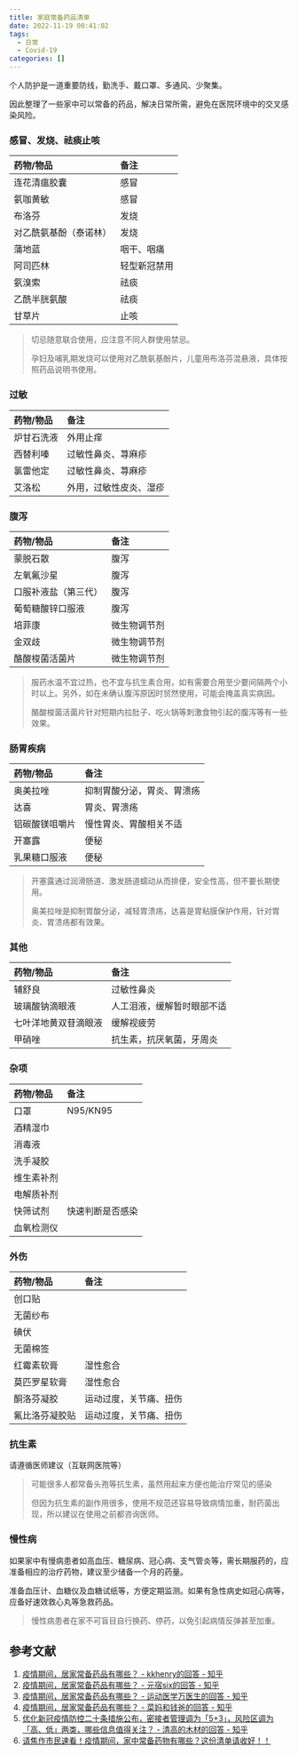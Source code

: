```yaml
---
title: 家庭常备药品清单
date: 2022-11-19 00:41:02
tags: 
  - 日常
  - Covid-19
categories: []
---
```


个人防护是一道重要防线，勤洗手、戴口罩、多通风、少聚集。

因此整理了一些家中可以常备的药品，解决日常所需，避免在医院环境中的交叉感染风险。

<!-- more -->

### 感冒、发烧、祛痰止咳

| 药物/物品       | 备注     |
|:------------|:-------|
| 连花清瘟胶囊      | 感冒     |
| 氨咖黄敏        | 感冒     |
| 布洛芬         | 发烧     |
| 对乙酰氨基酚（泰诺林） | 发烧     |
| 蒲地蓝         | 咽干、咽痛  |
| 阿司匹林        | 轻型新冠禁用 |
| 氨溴索         | 祛痰     |
| 乙酰半胱氨酸      | 祛痰     |
| 甘草片         | 止咳     |

> 切忌随意联合使用，应注意不同人群使用禁忌。
>
> 孕妇及哺乳期发烧可以使用对乙酰氨基酚片，儿童用布洛芬混悬液，具体按照药品说明书使用。

### 过敏

| 药物/物品 | 备注          |
|:------|:------------|
| 炉甘石洗液 | 外用止痒        |
| 西替利嗪  | 过敏性鼻炎、荨麻疹   |
| 氯雷他定  | 过敏性鼻炎、荨麻疹   |
| 艾洛松   | 外用，过敏性皮炎、湿疹 |

### 腹泻

| 药物/物品      | 备注     |
|:-----------|:-------|
| 蒙脱石散       | 腹泻     |
| 左氧氟沙星      | 腹泻     |
| 口服补液盐（第三代） | 腹泻     |
| 葡萄糖酸锌口服液   | 腹泻     |
| 培菲康        | 微生物调节剂 |
| 金双歧        | 微生物调节剂 |
| 酪酸梭菌活菌片    | 微生物调节剂 |

> 服药水温不宜过热，也不宜与抗生素合用，如有需要合用至少要间隔两个小时以上。另外，如在未确认腹泻原因时贸然使用，可能会掩盖真实病因。
>
> 酪酸梭菌活菌片针对短期内拉肚子、吃火锅等刺激食物引起的腹泻等有一些效果。

### 肠胃疾病

| 药物/物品     | 备注            |
|:----------|:--------------|
| 奥美拉唑      | 抑制胃酸分泌，胃炎、胃溃疡 |
| 达喜        | 胃炎、胃溃疡        |
| 铝碳酸镁咀嚼片   | 慢性胃炎、胃酸相关不适   |
| 开塞露       | 便秘            |
| 乳果糖口服液    | 便秘            |

> 开塞露通过润滑肠道、激发肠道蠕动从而排便，安全性高，但不要长期使用。
>
> 奥美拉唑是抑制胃酸分泌，减轻胃溃疡，达喜是胃粘膜保护作用，针对胃炎、胃溃疡都有效果。

### 其他

| 药物/物品      | 备注            |
|:-----------|:--------------|
| 辅舒良        | 过敏性鼻炎         |
| 玻璃酸钠滴眼液    | 人工泪液，缓解暂时眼部不适 |
| 七叶洋地黄双苷滴眼液 | 缓解视疲劳         | 
| 甲硝唑        | 抗生素，抗厌氧菌，牙周炎  |

### 杂项

| 药物/物品 | 备注       |
|:------|:---------|
| 口罩    | N95/KN95 |
| 酒精湿巾  |          |
| 消毒液   |          |
| 洗手凝胶  |          |
| 维生素补剂 |          |
| 电解质补剂 |          |
| 快筛试剂  | 快速判断是否感染 |
| 血氧检测仪 |          |

### 外伤

| 药物/物品   | 备注          |
|:--------|:------------|
| 创口贴     |             |
| 无菌纱布    |             |
| 碘伏      |             |
| 无菌棉签    |             |
| 红霉素软膏   | 湿性愈合        |
| 莫匹罗星软膏  | 湿性愈合        |
| 酮洛芬凝胶   | 运动过度，关节痛、扭伤 |
| 氟比洛芬凝胶贴 | 运动过度，关节痛、扭伤 |

### 抗生素

请遵循医师建议（互联网医院等）

> 可能很多人都常备头孢等抗生素，虽然用起来方便也能治疗常见的感染
>
> 但因为抗生素的副作用很多，使用不规范还容易导致病情加重，耐药菌出现，所以建议在使用之前都咨询医师。

### 慢性病

如果家中有慢病患者如高血压、糖尿病、冠心病、支气管炎等，需长期服药的，应准备相应的治疗药物，建议至少储备一个月的药量。

准备血压计、血糖仪及血糖试纸等，方便定期监测。如果有急性病史如冠心病等，应备好速效救心丸等急救药品。

> 慢性病患者在家不可盲目自行换药、停药，以免引起病情反弹甚至加重。

## 参考文献

1. [疫情期间，居家常备药品有哪些？ - kkhenry的回答 - 知乎](https://www.zhihu.com/question/526691141/answer/2431114591)
2. [疫情期间，居家常备药品有哪些？ - 元宿six的回答 - 知乎](https://www.zhihu.com/question/526691141/answer/2476132611)
3. [疫情期间，居家常备药品有哪些？ - 运动医学万医生的回答 - 知乎](https://www.zhihu.com/question/526691141/answer/2431143740)
4. [疫情期间，居家常备药品有哪些？ - 菜妈和钱爸的回答 - 知乎](https://www.zhihu.com/question/526691141/answer/2450306979)
5. [优化新冠疫情防控二十条措施公布，密接者管理调为「5+3」，风险区调为「高、低」两类，哪些信息值得关注？ - 清高的木材的回答 - 知乎](https://www.zhihu.com/question/566026959/answer/2754465805)
6. [请焦作市民速看！疫情期间，家中常备药物有哪些？这份清单请收好！！](https://k.sina.com.cn/article_1959574931_74ccbd9301901y1w9.html)

